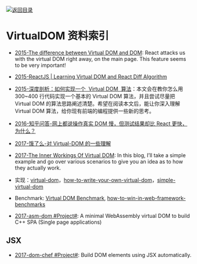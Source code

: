 [![返回目录](https://parg.co/UGo)](https://parg.co/b4z) 
 
# VirtualDOM 资料索引

* [2015-The difference between Virtual DOM and DOM](http://reactkungfu.com/2015/10/the-difference-between-virtual-dom-and-dom/): React attacks us with the virtual DOM right away, on the main page. This feature seems to be very important!

* [2015-ReactJS | Learning Virtual DOM and React Diff Algorithm](http://www.oyecode.com/2015/09/reactjs-learning-virtual-dom-and-react.html)

* [2015-深度剖析：如何实现一个  Virtual DOM  算法](https://github.com/livoras/blog/issues/13)：本文会在教你怎么用 300~400 行代码实现一个基本的 Virtual DOM 算法，并且尝试尽量把 Virtual DOM 的算法思路阐述清楚。希望在阅读本文后，能让你深入理解 Virtual DOM 算法，给你现有前端的编程提供一些新的思考。

- [2016-知乎问答-网上都说操作真实 DOM 慢，但测试结果却比 React 更快，为什么？](https://www.zhihu.com/question/31809713/answer/53544875)

- [2017-饿了么-对 Virtual-DOM 的一些理解](https://zhuanlan.zhihu.com/p/25630842)

- [2017-The Inner Workings Of Virtual DOM](https://medium.com/@rajaraodv/the-inner-workings-of-virtual-dom-666ee7ad47cf#.or5425hja): In this blog, I’ll take a simple example and go over various scenarios to give you an idea as to how they actually work.
- 实现：[virtual-dom](https://github.com/Matt-Esch/virtual-dom)，[how-to-write-your-own-virtual-dom](https://medium.com/@deathmood/how-to-write-your-own-virtual-dom-ee74acc13060#.59fqwanqa)，[simple-virtual-dom](https://github.com/livoras/simple-virtual-dom)

- Benchmark: [Virtual DOM Benchmark](http://vdom-benchmark.github.io/vdom-benchmark/), [how-to-win-in-web-framework-benchmarks](https://medium.com/@localvoid/how-to-win-in-web-framework-benchmarks-8bc31af76ce7#.h3nedvhr5)

- [2017-asm-dom #Project#](https://github.com/mbasso/asm-dom/blob/master/README.md): A minimal WebAssembly virtual DOM to build C++ SPA (Single page applications)

## JSX

* [2017-dom-chef #Project#](https://github.com/vadimdemedes/dom-chef): Build DOM elements using JSX automatically.
